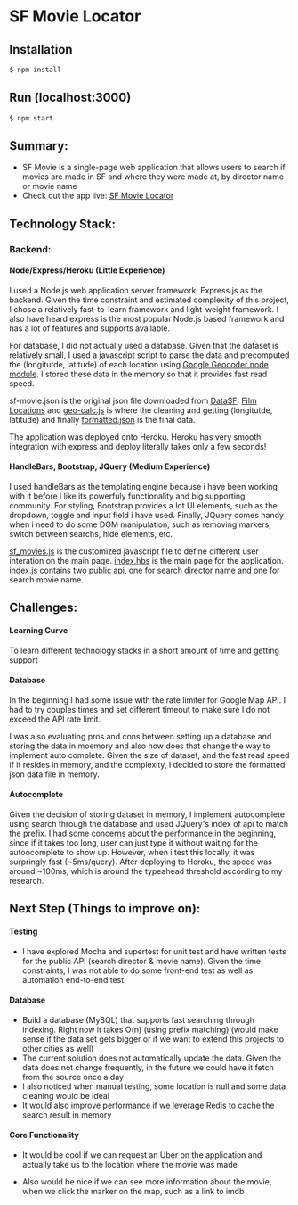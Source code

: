 # SF Movie Locator

## Installation

```bash
$ npm install
```
## Run (localhost:3000)

```bash
$ npm start
```

## Summary:
 * SF Movie is a single-page web application that allows users to search if movies are made in SF 
 and where they were made at, by director name or movie name
 * Check out the app live: [SF Movie Locator]
 
## Technology Stack:

### Backend:

#### Node/Express/Heroku (Little Experience)
I used a Node.js web application server framework, Express.js as the backend. Given the time constraint and estimated complexity of this project, I chose a relatively fast-to-learn framework and light-weight framework. I also have heard express is the most popular Node.js based framework and has a lot of features and supports available.

For database, I did not actually used a database. Given that the dataset is relatively small, I used a javascript script to parse the data and precomputed the (longitutde, latitude) of each location using [Google Geocoder node module](https://www.npmjs.com/package/geocoder). I stored these data in the memory so that it provides fast read speed. 

sf-movie.json is the original json file downloaded from [DataSF](http://www.datasf.org/): [Film
Locations](https://data.sfgov.org/Arts-Culture-and-Recreation-/Film-Locations-in-San-Francisco/yitu-d5am) and [geo-calc.js](https://github.com/gyx119/sf-movies/blob/master/geo-calc.js) is where the cleaning and getting (longitutde, latitude) and finally [formatted.json](https://github.com/gyx119/sf-movies/blob/master/formatted.json) is the final data.

The application was deployed onto Heroku. Heroku has very smooth integration with express and deploy literally takes only a few seconds!

#### HandleBars, Bootstrap, JQuery (Medium Experience)
I used handleBars as the templating engine because i have been working with it before i like its powerfuly functionality and big supporting community. For styling, Bootstrap provides a lot UI elements, such as the dropdown, toggle and input field i have used. Finally, JQuery comes handy when i need to do some DOM manipulation, such as removing markers, switch between searchs, hide elements, etc.

[sf_movies.js](https://github.com/gyx119/sf-movies/blob/master/public/javascripts/sf_movie.js) is the customized javascript file to define different user interation on the main page. [index.hbs](https://github.com/gyx119/sf-movies/blob/master/views/index.hbs) is the main page for the application. [index.js](https://github.com/gyx119/sf-movies/blob/master/routes/index.js) contains two public api, one for search director name and one for search movie name.

## Challenges:
#### Learning Curve
 To learn different technology stacks in a short amount of time and getting support
#### Database
In the beginning I had some issue with the rate limiter for Google Map API. I had to try couples times and set different timeout to make sure I do not exceed the API rate limit.

I was also evaluating pros and cons between setting up a database and storing the data in moemory and also how does that change the way to implement auto complete. Given the size of dataset, and the fast read speed if it resides in memory, and the complexity, I decided to store the formatted json data file in memory.

#### Autocomplete
Given the decision of storing dataset in memory, I implement autocomplete using search through the database and used JQuery's index of api to match the prefix. I had some concerns about the performance in the beginning, since if it takes too long, user can just type it without waiting for the autoocomplete to show up. However, when i test this locally, it was surpringly fast (~5ms/query). After deploying to Heroku, the speed was around ~100ms, which is around the typeahead threshold according to my research. 

## Next Step (Things to improve on):
#### Testing
* I have explored Mocha and supertest for unit test and have written tests for the public API (search director & movie name). Given the time constraints, I was not able to do some front-end test as well as automation end-to-end test. 

#### Database
* Build a database (MySQL) that supports fast searching through indexing. Right now it takes O(n) (using prefix matching) (would make sense if the data set gets bigger or if we want to extend this projects to other cities as well)
* The current solution does not automatically update the data. Given the data does not change frequently, in the future we could have it fetch from the source once a day
* I also noticed when manual testing, some location is null and some data cleaning would be ideal
* It would also improve performance if we leverage Redis to cache the search result in memory

#### Core Functionality
* It would be cool if we can request an Uber on the application and actually take us to the location where the movie was made
* Also would be nice if we can see more information about the movie, when we click the marker on the map, such as a link to imdb

   [SF Movie Locator]: <https://sf-movie-locator.herokuapp.com>
